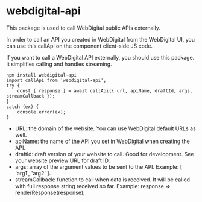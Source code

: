 # webdigital-api

This package is used to call WebDigital public APIs externally. 

In order to call an API you created in WebDigital from the WebDigital UI, you can use this.callApi on the component client-side JS code. 

If you want to call a WebDigital API externally, you should use this package. It simplifies calling and handles streaming.

```
npm install webdigital-api
import callApi from 'webdigital-api';
try { 
    const { response } = await callApi({ url, apiName, draftId, args, streamCallback });
}
catch (ex) {
    console.error(ex); 
}
```

- URL: the domain of the website. You can use WebDigital default URLs as well. 
- apiName: the name of the API you set in WebDigital when creating the API.
- draftId: draft version of your website to call. Good for development. See your website preview URL for draft ID.
- args: array of the argument values to be sent to the API. Example: [ 'arg1', 'arg2' ]. 
- streamCallback: function to call when data is received. It will be called with full response string received so far. Example: response => renderResponse(response);

